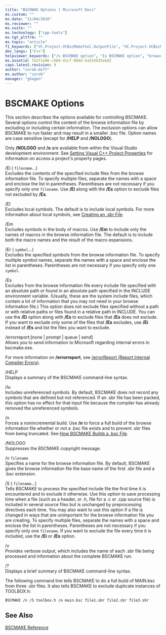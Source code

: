 ```yaml
---
title: "BSCMAKE Options | Microsoft Docs"
ms.custom: ""
ms.date: "11/04/2016"
ms.reviewer: ""
ms.suite: ""
ms.technology: ["cpp-tools"]
ms.tgt_pltfrm: ""
ms.topic: "article"
f1_keywords: ["VC.Project.VCBscMakeTool.OutputFile", "VC.Project.VCBscMakeTool.SuppressStartupBanner", "VC.Project.VCBscMakeTool.PreserveSBR"]
dev_langs: ["C++"]
helpviewer_keywords: ["/v BSCMAKE option", "Iu BSCMAKE option", "browse information files (.bsc), content", "/Er BSCMAKE option", "NOLOGO BSCMAKE option", "/s BSCMAKE option", "/Ei BSCMAKE option", "/o BSCMAKE option", "/NOLOGO BSCMAKE option", "/Iu BSCMAKE option", "s BSCMAKE option (/s)", "/Em BSCMAKE option", "Em BSCMAKE option", "Es BSCMAKE option", "files [C++], BSCMAKE", "Er BSCMAKE option", "BSCMAKE, options for controlling files", "controlling BSCMAKE options", "El BSCMAKE option", "/El BSCMAKE option", "/Es BSCMAKE option", "Ei BSCMAKE option"]
ms.assetid: fa2f1e06-c684-41cf-80dd-6a554835ebd2
caps.latest.revision: 9
author: "corob-msft"
ms.author: "corob"
manager: "ghogen"
---
```

# BSCMAKE Options
This section describes the options available for controlling BSCMAKE. Several options control the content of the browse information file by excluding or including certain information. The exclusion options can allow BSCMAKE to run faster and may result in a smaller .bsc file. Option names are case sensitive (except for **/HELP** and **/NOLOGO**).  
  
 Only **/NOLOGO** and **/o** are available from within the Visual Studio development environment.  See [Setting Visual C++ Project Properties](../../ide/working-with-project-properties.md) for information on access a project's property pages.  
  
 /Ei ( `filename`...)  
 Excludes the contents of the specified include files from the browse information file. To specify multiple files, separate the names with a space and enclose the list in parentheses. Parentheses are not necessary if you specify only one `filename`. Use **/Ei** along with the **/Es** option to exclude files not excluded by **/Es**.  
  
 /El  
 Excludes local symbols. The default is to include local symbols. For more information about local symbols, see [Creating an .sbr File](../../build/reference/creating-an-dot-sbr-file.md).  
  
 /Em  
 Excludes symbols in the body of macros. Use **/Em** to include only the names of macros in the browse information file. The default is to include both the macro names and the result of the macro expansions.  
  
 /Er ( `symbol`...)  
 Excludes the specified symbols from the browse information file. To specify multiple symbol names, separate the names with a space and enclose the list in parentheses. Parentheses are not necessary if you specify only one `symbol`.  
  
 /Es  
 Excludes from the browse information file every include file specified with an absolute path or found in an absolute path specified in the INCLUDE environment variable. (Usually, these are the system include files, which contain a lot of information that you may not need in your browse information file.) This option does not exclude files specified without a path or with relative paths or files found in a relative path in INCLUDE. You can use the **/Ei** option along with **/Es** to exclude files that **/Es** does not exclude. If you want to exclude only some of the files that **/Es** excludes, use **/Ei** instead of **/Es** and list the files you want to exclude.  
  
 /errorreport:[none &#124; prompt &#124; queue &#124; send]  
 Allows you to send information to Microsoft regarding internal errors in bscmake.exe.  
  
 For more information on **/errorreport**, see [/errorReport (Report Internal Compiler Errors)](../../build/reference/errorreport-report-internal-compiler-errors.md).  
  
 /HELP  
 Displays a summary of the BSCMAKE command-line syntax.  
  
 /Iu  
 Includes unreferenced symbols. By default, BSCMAKE does not record any symbols that are defined but not referenced. If an .sbr file has been packed, this option has no effect for that input file because the compiler has already removed the unreferenced symbols.  
  
 /n  
 Forces a nonincremental build. Use **/n** to force a full build of the browse information file whether or not a .bsc file exists and to prevent .sbr files from being truncated. See [How BSCMAKE Builds a .bsc File](../../build/reference/how-bscmake-builds-a-dot-bsc-file.md).  
  
 /NOLOGO  
 Suppresses the BSCMAKE copyright message.  
  
 /o `filename`  
 Specifies a name for the browse information file. By default, BSCMAKE gives the browse information file the base name of the first .sbr file and a .bsc extension.  
  
 /S ( `filename`...)  
 Tells BSCMAKE to process the specified include file the first time it is encountered and to exclude it otherwise. Use this option to save processing time when a file (such as a header, or .h, file for a .c or .cpp source file) is included in several source files but is unchanged by preprocessing directives each time. You may also want to use this option if a file is changed in ways that are unimportant for the browse information file you are creating. To specify multiple files, separate the names with a space and enclose the list in parentheses. Parentheses are not necessary if you specify only one `filename`. If you want to exclude the file every time it is included, use the **/Ei** or **/Es** option.  
  
 /v  
 Provides verbose output, which includes the name of each .sbr file being processed and information about the complete BSCMAKE run.  
  
 /?  
 Displays a brief summary of BSCMAKE command-line syntax.  
  
 The following command line tells BSCMAKE to do a full build of MAIN.bsc from three .sbr files. It also tells BSCMAKE to exclude duplicate instances of TOOLBOX.h:  
  
```  
BSCMAKE /n /S toolbox.h /o main.bsc file1.sbr file2.sbr file3.sbr  
```  
  
## See Also  
 [BSCMAKE Reference](../../build/reference/bscmake-reference.md)